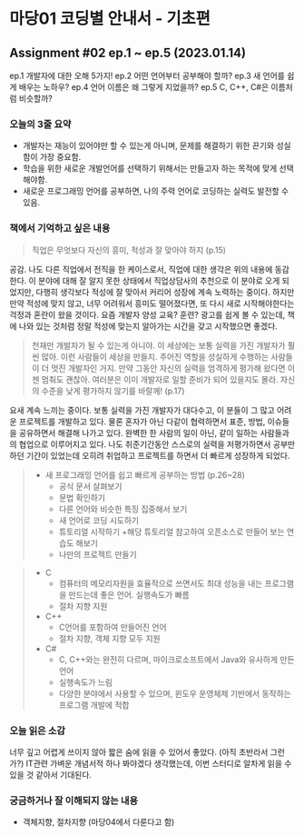 # 마당01 코딩별 안내서 - 기초편
## Assignment #02 ep.1 ~ ep.5 (2023.01.14)
  ep.1 개발자에 대한 오해 5가지!
  ep.2 어떤 언어부터 공부해야 할까?
  ep.3 새 언어를 쉽게 배우는 노하우?
  ep.4 언어 이름은 왜 그렇게 지었을까?
  ep.5 C, C++, C#은 이름처럼 비슷할까?

### 오늘의 3줄 요약

* 개발자는 재능이 있어야만 할 수 있는게 아니며, 문제를 해결하기 위한 끈기와 성실함이 가장 중요함.
* 학습을 위한 새로운 개발언어를 선택하기 위해서는 만들고자 하는 목적에 맞게 선택해야함.
* 새로운 프로그래밍 언어를 공부하면, 나의 주력 언어로 코딩하는 실력도 발전할 수 있음.

### 책에서 기억하고 싶은 내용

> 직업은 무엇보다 자신의 흥미, 적성과 잘 맞아야 하지 (p.15)

공감. 나도 다른 직업에서 전직을 한 케이스로서, 직업에 대한 생각은 위의 내용에 동감한다. 이 분야에 대해 잘 알지 못한 상태에서 직업상담사의 추천으로 이 분야로 오게 되었지만, 다행히 생각보다 적성에 잘 맞아서 커리어 성장에 계속 노력하는 중이다. 하지만 만약 적성에 맞지 않고, 너무 어려워서 흥미도 떨어졌다면, 또 다시 새로 시작해야한다는 걱정과 혼란이 왔을 것이다. 요즘 개발자 양성 교육? 훈련? 광고를 쉽게 볼 수 있는데, 책에 나와 있는 것처럼 정말 적성에 맞는지 알아가는 시간을 갖고 시작했으면 좋겠다.

> 천재만 개발자가 될 수 있는게 아니야. 이 세상에는 보통 실력을 가진 개발자가 훨씬 많아. 이런 사람들이 세상을 만들지. 주어진 역할을 성실하게 수행하는 사람들이 더 멋진 개발자인 거지. 만약 그동안 자신의 실력을 엄격하게 평가해 왔다면 이젠 멈춰도 괜찮아. 여러분은 이미 개발자로 일할 준비가 되어 있을지도 몰라. 자신의 수준을 낮게 평가하지 않기를 바랄께! (p.17)

요새 계속 느끼는 중이다. 보통 실력을 가진 개발자가 대다수고, 이 분들이 그 많고 어려운 프로젝트를 개발하고 있다. 물론 혼자가 아닌 다같이 협력하면서 표준, 방법, 이슈들을 공유하면서 해결해 나가고 있다. 완벽한 한 사람의 일이 아닌, 같이 일하는 사람들과의 협업으로 이루어지고 있다. 나도 취준기간동안 스스로의 실력을 저평가하면서 공부만 하던 기간이 있었는데 오히려 취업하고 프로젝트를 하면서 더 빠르게 성장하게 되었다.

> * 새 프로그래밍 언어를 쉽고 빠르게 공부하는 방법 (p.26~28)
>   * 공식 문서 살펴보기
>   * 문법 확인하기
>   * 다른 언어와 비슷한 특징 집중해서 보기
>   * 새 언어로 코딩 시도하기 
>   * 튜토리얼 시작하기  +해당 튜토리얼 참고하여 오픈소스로 만들어 보는 연습도 해보기
>   * 나만의 프로젝트 만들기

> * C
>   * 컴퓨터의 메모리자원을 효율적으로 쓰면서도 최대 성능을 내는 프로그램을 만드는데 좋은 언어. 실행속도가 빠름
>   * 절차 지향 지원
> * C++
>   * C언어를 포함하여 만들어진 언어
>   * 절차 지향, 객체 지향 모두 지원
> * C#
>   * C, C++와는 완전히 다르며, 마이크로소프트에서 Java와 유사하게 만든 언어
>   * 실행속도가 느림
>   * 다양한 분야에서 사용할 수 있으며, 윈도우 운영체제 기반에서 동작하는 프로그램 개발에 적합


### 오늘 읽은 소감
너무 깊고 어렵게 쓰이지 않아 짧은 숨에 읽을 수 있어서 좋았다. (아직 초반라서 그런가?) IT관련 가벼운 개념서적 하나 봐야겠다 생각했는데, 이번 스터디로 알차게 읽을 수 있을 것 같아서 기대된다.

### 궁금하거나 잘 이해되지 않는 내용

* 객체지향, 절차지향 (마당04에서 다룬다고 함)